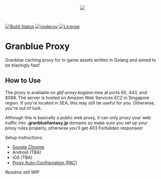 <br>
<p align="center"><img src="https://raw.githubusercontent.com/Frizz925/gbf-proxy/master/res/architecture-rev2.png"></p>
<br>

[![Build Status](https://travis-ci.org/Frizz925/gbf-proxy.svg?branch=master)](https://travis-ci.org/Frizz925/gbf-proxy)
[![codecov](https://codecov.io/gh/Frizz925/gbf-proxy/branch/master/graph/badge.svg)](https://codecov.io/gh/Frizz925/gbf-proxy)
[![License](https://img.shields.io/github/license/Frizz925/gbf-proxy.svg?style=flat)](https://github.com/Frizz925/gbf-proxy/blob/master/LICENSE)

# Granblue Proxy
Granblue caching proxy for in-game assets written in Golang and aimed to be blazingly fast!

## How to Use
The proxy is available on *gbf-proxy.kogane.moe* at ports 80, 443, and 8088. The server is hosted on Amazon Web Services EC2 in Singapore region. If you're located in SEA, this may still be useful for you. Otherwise, you're out of luck.

Although this is basically a public web proxy, it can only proxy your web traffic into **.granbluefantasy.jp** domains so make sure you set up your proxy rules properly, otherwise you'll get 403 Forbidden responses!

Setup instructions:
- [Google Chrome](https://github.com/Frizz925/gbf-proxy/blob/master/docs/setup-google-chrome.md)
- Android (TBA)
- iOS (TBA)
- [Proxy Auto-Configuration (PAC)](https://github.com/Frizz925/gbf-proxy/blob/master/docs/setup-pac.md)

*Readme still WIP*
